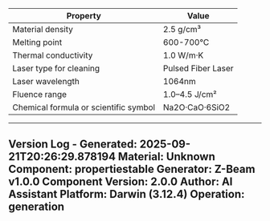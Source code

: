 | Property | Value |
|----------|-------|
| Material density | 2.5 g/cm³ |
| Melting point | 600-700°C |
| Thermal conductivity | 1.0 W/m·K |
| Laser type for cleaning | Pulsed Fiber Laser |
| Laser wavelength | 1064nm |
| Fluence range | 1.0–4.5 J/cm² |
| Chemical formula or scientific symbol | Na2O·CaO·6SiO2 |


---
Version Log - Generated: 2025-09-21T20:26:29.878194
Material: Unknown
Component: propertiestable
Generator: Z-Beam v1.0.0
Component Version: 2.0.0
Author: AI Assistant
Platform: Darwin (3.12.4)
Operation: generation
---